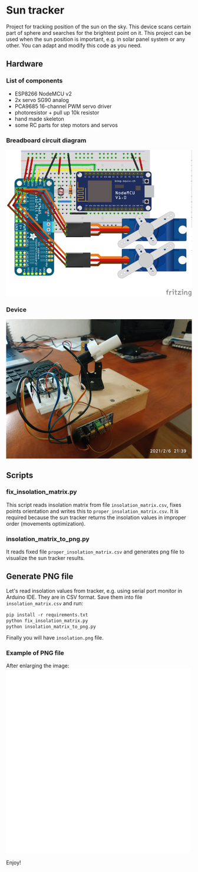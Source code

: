 # Sun tracker
Project for tracking position of the sun on the sky. 
This device scans certain part of sphere and searches for the brightest point on it. 
This project can be used when the sun position is important, e.g. in solar panel system or any other. 
You can adapt and modify this code as you need.

## Hardware

### List of components
* ESP8266 NodeMCU v2
* 2x servo SG90 analog
* PCA9685 16-channel PWM servo driver
* photoresistor + pull up 10k resistor
* hand made skeleton
* some RC parts for step motors and servos

### Breadboard circuit diagram
![circuit](/fz/sun_tracker.png)

### Device
![view](/img/sun_tracker_right_side.jpg)

## Scripts

### fix_insolation_matrix.py
This script reads insolation matrix from file `insolation_matrix.csv`, fixes points orientation and writes this to `proper_insolation_matrix.csv`.
It is required because the sun tracker returns the insolation values in improper order (movements optimization). 

### insolation_matrix_to_png.py
It reads fixed file `proper_insolation_matrix.csv` and generates png file to visualize the sun tracker results.

## Generate PNG file
Let's read insolation values from tracker, e.g. using serial port monitor in Arduino IDE. 
They are in CSV format. 
Save them into file `insolation_matrix.csv` and run:
```
pip install -r requirements.txt
python fix_insolation_matrix.py
python insolation_matrix_to_png.py
```
Finally you will have `insolation.png` file.

### Example of PNG file
After enlarging the image:
![landscape](/img/landscape_xD.png)

Enjoy!

